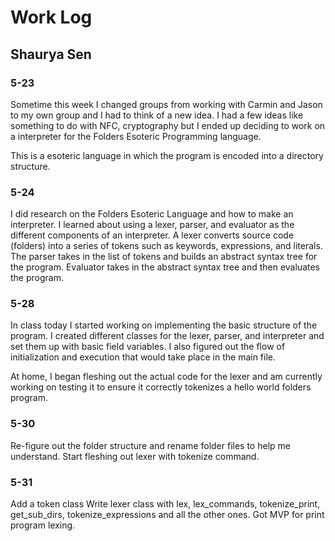 # Work Log

## Shaurya Sen

### 5-23
Sometime this week I changed groups from working with Carmin and Jason to my own group and I had to think of a new idea. I had a few ideas like something to do with NFC, cryptography but I ended up deciding to work on a interpreter for the Folders Esoteric Programming language.

This is a esoteric language in which the program is encoded into a directory structure.

### 5-24
I did research on the Folders Esoteric Language and how to make an interpreter. I learned about using a lexer, parser, and evaluator as the different components of an interpreter.
A lexer converts source code (folders) into a series of tokens such as keywords, expressions, and literals.
The parser takes in the list of tokens and builds an abstract syntax tree for the program.
Evaluator takes in the abstract syntax tree and then evaluates the program.

### 5-28
In class today I started working on implementing the basic structure of the program. I created different classes for the lexer, parser, and interpreter and set them up with basic field variables. I also figured out the flow of initialization and execution that would take place in the main file.

At home, I began fleshing out the actual code for the lexer and am currently working on testing it to ensure it correctly tokenizes a hello world folders program.

### 5-30
Re-figure out the folder structure and rename folder files to help me understand. Start fleshing out lexer with tokenize command.


### 5-31
Add a token class
Write lexer class with lex, lex_commands, tokenize_print, get_sub_dirs, tokenize_expressions and all the other ones. Got MVP for print program lexing.
